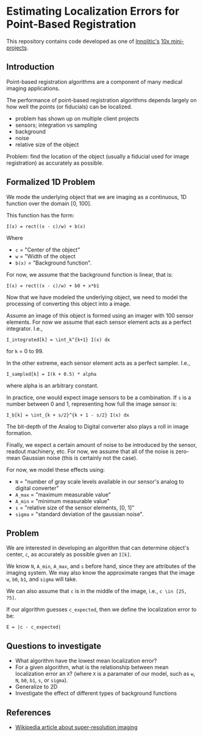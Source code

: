 # Estimating Localization Errors for Point-Based Registration

This repository contains code developed as one of [Innolitic's](http://innolitics.com) [10x mini-projects](http://innolitics.com/10x/discussions/).

## Introduction

Point-based registration algorithms are a component of many medical imaging applications.

The performance of point-based registration algorithms depends largely on how well the points (or fiducials) can be localized.

- problem has shown up on multiple client projects
- sensors; integration vs sampling
- background
- noise
- relative size of the object

Problem: find the location of the object (usually a fiducial used for image registration) as accurately as possible.

## Formalized 1D Problem

We mode the underlying object that we are imaging as a continuous, 1D function over the domain [0, 100].

This function has the form:

```
I(x) = rect((x - c)/w) + b(x)
```

Where

- `c` = "Center of the object"
- `w` = "Width of the object
- `b(x)` = "Background function".

For now, we assume that the background function is linear, that is:

```
I(x) = rect((x - c)/w) + b0 + x*b1
```

Now that we have modeled the underlying object, we need to model the processing of converting this object into a image.

Assume an image of this object is formed using an imager with 100 sensor elements.  For now we assume that each sensor element acts as a perfect integrator.  I.e.,

```
I_integrated[k] = \int_k^{k+1} I(x) dx
```

for `k` = 0 to 99.

In the other extreme, each sensor element acts as a perfect sampler.  I.e.,

```
I_sampled[k] = I(k + 0.5) * alpha
```

where alpha is an arbitrary constant.

In practice, one would expect image sensors to be a combination.  If `s` is a number between 0 and 1, representing how full the image sensor is:

```
I_b[k] = \int_{k + s/2}^{k + 1 - s/2} I(x) dx
```

The bit-depth of the Analog to Digital converter also plays a roll in image formation.

Finally, we expect a certain amount of noise to be introduced by the sensor, readout machinery, etc.  For now, we assume that all of the noise is zero-mean Gaussian noise (this is certainly not the case).

For now, we model these effects using:

- `N` = "number of gray scale levels available in our sensor's analog to digital converter"
- `A_max` = "maximum measurable value"
- `A_min` = "minimum measurable value"
- `s` = "relative size of the sensor elements, [0, 1]"
- `sigma` = "standard deviation of the gaussian noise".

## Problem

We are interested in developing an algorithm that can determine object's center, `c`, as accurately as possible given an `I[k]`.

We know `N`, `A_min`, `A_max`, and `s` before hand, since they are attributes of the imaging system.  We may also know the approximate ranges that the image `w`, `b0`, `b1`, and `sigma` will take.

We can also assume that `c` is in the middle of the image, i.e., `c \in [25, 75]`.

If our algorithm guesses `c_expected`, then we define the localization error to be:

```
E = |c - c_expected|
```

## Questions to investigate

- What algorithm have the lowest mean localization error?
- For a given algorithm, what is the relationship between mean localization error an `X`?  (where `X` is a paramater of our model, such as `w`, `N`, `b0`, `b1`, `s`, or `sigma`).
- Generalize to 2D
- Investigate the effect of different types of background functions

## References

- [Wikipedia article about super-resolution imaging](https://en.wikipedia.org/wiki/Super-resolution_imaging)
